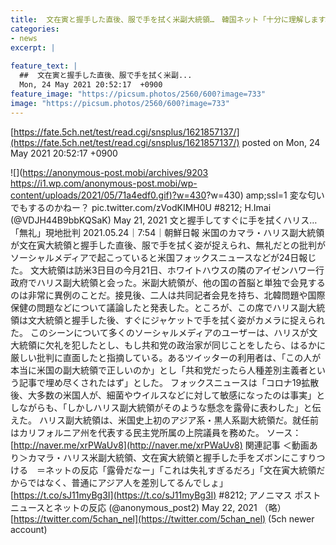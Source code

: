 ```yaml
---
title:  文在寅と握手した直後、服で手を拭く米副大統領…　韓国ネット「十分に理解します。汚い文災害の手なので…」「無能さが伝染…  
categories:
- news
excerpt: |
  
feature_text: |
  ##  文在寅と握手した直後、服で手を拭く米副...
  Mon, 24 May 2021 20:52:17  +0900
feature_image: "https://picsum.photos/2560/600?image=733"
image: "https://picsum.photos/2560/600?image=733"
---
```


[https://fate.5ch.net/test/read.cgi/snsplus/1621857137/](https://fate.5ch.net/test/read.cgi/snsplus/1621857137/)
posted on Mon, 24 May 2021 20:52:17  +0900

<!--more-->

![](https://anonymous-post.mobi/archives/9203 [https://i1.wp.com/anonymous-post.mobi/wp-content/uploads/2021/05/71a4edf0.gif)?w=430](https://i1.wp.com/anonymous-post.mobi/wp-content/uploads/2021/05/71a4edf0.gif)?w=430) amp;ssl=1 変な匂いでもするのかねー？ pic.twitter.com/zVodKIMH0U #8212; H.Imai (@VDJH44B9bbKQSaK) May 21, 2021 文と握手してすぐに手を拭くハリス…「無礼」現地批判 2021.05.24｜7:54｜朝鮮日報 米国のカマラ・ハリス副大統領が文在寅大統領と握手した直後、服で手を拭く姿が捉えられ、無礼だとの批判がソーシャルメディアで起こっていると米国フォックスニュースなどが24日報じた。 文大統領は訪米3日目の今月21日、ホワイトハウスの隣のアイゼンハワー行政府でハリス副大統領と会った。米副大統領が、他の国の首脳と単独で会見するのは非常に異例のことだ。接見後、二人は共同記者会見を持ち、北韓問題や国際保健の問題などについて議論したと発表した。ところが、この席でハリス副大統領は文大統領と握手した後、すぐにジャケットで手を拭く姿がカメラに捉えられた。 このシーンについて多くのソーシャルメディアのユーザーは、ハリスが文大統領に欠礼を犯したとし、もし共和党の政治家が同じことをしたら、はるかに厳しい批判に直面したと指摘している。あるツイッターの利用者は、「この人が本当に米国の副大統領で正しいのか」とし「共和党だったら人種差別主義者という記事で埋め尽くされたはず」とした。 フォックスニュースは「コロナ19拡散後、大多数の米国人が、細菌やウイルスなどに対して敏感になったのは事実」としながらも、「しかしハリス副大統領がそのような懸念を露骨に表わした」と伝えた。 ハリス副大統領は、米国史上初のアジア系・黒人系副大統領だ。就任前はカリフォルニア州を代表する民主党所属の上院議員を務めた。 ソース：[http://naver.me/xrPWaUv8](http://naver.me/xrPWaUv8) 関連記事 ＜動画あり＞カマラ・ハリス米副大統領、文在寅大統領と握手した手をズボンにこすりつける　＝ネットの反応「露骨だなー」「これは失礼すぎるだろ」「文在寅大統領だからではなく、普通にアジア人を差別してるんでしょ」 [https://t.co/sJ11myBg3I](https://t.co/sJ11myBg3I) #8212; アノニマス ポスト　ニュースとネットの反応 (@anonymous_post2) May 22, 2021 （略） [https://twitter.com/5chan_nel](https://twitter.com/5chan_nel) (5ch newer account)

